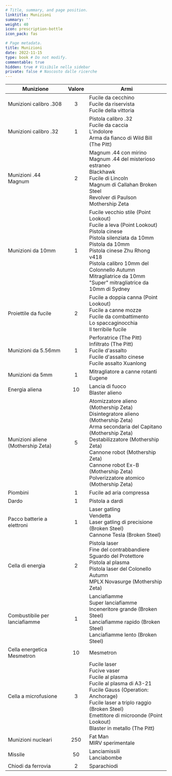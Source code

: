 ```yaml
---
# Title, summary, and page position.
linktitle: Munizioni
summary: ''
weight: 40
icon: prescription-bottle
icon_pack: fas

# Page metadata.
title: Munizioni
date: 2022-11-15
type: book # Do not modify.
commentable: true
hidden: true # Visibile nella sidebar
private: false # Nascosto dalle ricerche
---
```


<div class="fo3">

<div class="scrollwrapper">


| Munizione                          | Valore | Armi                                                                                                                                                                                                                                                                                                           |
| ---------------------------------- |:------:| -------------------------------------------------------------------------------------------------------------------------------------------------------------------------------------------------------------------------------------------------------------------------------------------------------------- |
| Munizioni calibro .308             |   3    | Fucile da cecchino<br />Fucile da riservista<br />Fucile della vittoria                                                                                                                                                                                                                                        |
| Munizioni calibro .32              |   1    | Pistola calibro .32<br />Fucile da caccia<br />L'indolore<br />Arma da fianco di Wild Bill (The Pitt)                                                                                                                                                                                                          |
| Munizioni .44 Magnum               |   2    | Magnum .44 con mirino<br />Magnum .44 del misterioso estraneo<br />Blackhawk<br />Fucile di Lincoln<br />Magnum di Callahan Broken Steel<br />Revolver di Paulson Mothership Zeta                                                                                                                              |
| Munizioni da 10mm                  |   1    | Fucile vecchio stile (Point Lookout) <br />Fucile a leva (Point Lookout)<br />Pistola cinese<br />Pistola silenziata da 10mm<br />Pistola da 10mm<br />Pistola cinese Zhu Rhong v418<br />Pistola calibro 10mm del Colonnello Autumn<br />Mitragliatrice da 10mm<br />"Super" mitragliatrice da 10mm di Sydney |
| Proiettile da fucile               |   2    | Fucile a doppia canna (Point Lookout)<br />Fucile a canne mozze<br />Fucile da combattimento<br />Lo spaccaginocchia<br />Il terribile fucile                                                                                                                                                                  |
| Munizioni da 5.56mm                |   1    | Perforatrice (The Pitt)<br />Infiltrato (The Pitt)<br />Fucile d'assalto<br />Fucile d'assalto cinese<br />Fucile assalto Xuanlong                                                                                                                                                                             |
| Munizioni da 5mm                   |   1    | Mitragliatore a canne rotanti<br />Eugene                                                                                                                                                                                                                                                                      |
| Energia aliena                     |   10   | Lancia di fuoco<br />Blaster alieno                                                                                                                                                                                                                                                                            |
| Munizioni aliene (Mothership Zeta) |   5    | Atomizzatore alieno (Mothership Zeta)<br />Disintegratore alieno (Mothership Zeta)<br />Arma secondaria del Capitano (Mothership Zeta)<br />Destabilizzatore (Mothership Zeta)<br />Cannone robot (Mothership Zeta)<br />Cannone robot Ex-B (Mothership Zeta)<br />Polverizzatore atomico (Mothership Zeta)    |
| Piombini                           |   1    | Fucile ad aria compressa                                                                                                                                                                                                                                                                                       |
| Dardo                              |   1    | Pistola a dardi                                                                                                                                                                                                                                                                                                |
| Pacco batterie a elettroni         |   1    | Laser gatling<br />Vendetta<br />Laser gatling di precisione (Broken Steel)<br />Cannone Tesla (Broken Steel)                                                                                                                                                                                                  |
| Cella di energia                   |   2    | Pistola laser<br />Fine del contrabbandiere<br />Sguardo del Protettore<br />Pistola al plasma<br />Pistola laser del Colonello Autumn<br />MPLX Novasurge (Mothership Zeta)                                                                                                                                   |
| Combustibile per lanciafiamme      |   1    | Lanciafiamme<br />Super lanciafiamme<br />Inceneritore grande (Broken Steel)<br />Lanciafiamme rapido (Broken Steel)<br />Lanciafiamme lento (Broken Steel)                                                                                                                                                    |
| Cella energetica Mesmetron         |   10   | Mesmetron                                                                                                                                                                                                                                                                                                      |
| Cella a microfusione               |   3    | Fucile laser<br />Fucive vaser<br />Fucile al plasma<br />Fucile al plasma di A3-21<br />Fucile Gauss (Operation: Anchorage)<br />Fucile laser a triplo raggio (Broken Steel)<br />Emettitore di microonde (Point Lookout)<br />Blaster in metallo (The Pitt)                                                  |
| Munizioni nucleari                 |  250   | Fat Man<br />MIRV sperimentale                                                                                                                                                                                                                                                                                 |
| Missile                            |   50   | Lanciamissili<br />Lanciabombe                                                                                                                                                                                                                                                                                 |
| Chiodi da ferrovia                 |   2    | Sparachiodi                                                                                                                                                                                                                                                                                                    |
</div>

</div>
